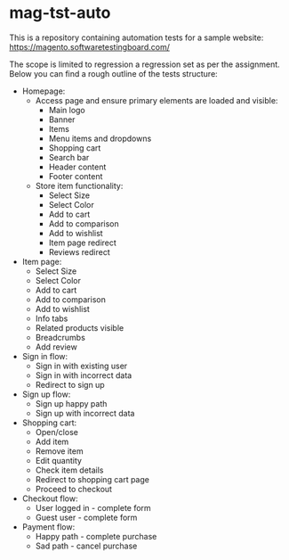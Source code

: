 # mag-tst-auto

This is a repository containing automation tests for a sample website: https://magento.softwaretestingboard.com/

The scope is limited to regression a regression set as per the assignment. Below you can find a rough outline of the tests structure:
- Homepage:
  - Access page and ensure primary elements are loaded and visible:
    - Main logo
    - Banner
    - Items
    - Menu items and dropdowns
    - Shopping cart
    - Search bar
    - Header content
    - Footer content
  - Store item functionality:
    - Select Size
    - Select Color
    - Add to cart
    - Add to comparison
    - Add to wishlist
    - Item page redirect
    - Reviews redirect
- Item page:
  - Select Size
  - Select Color
  - Add to cart
  - Add to comparison
  - Add to wishlist
  - Info tabs
  - Related products visible
  - Breadcrumbs
  - Add review
- Sign in flow:
  - Sign in with existing user
  - Sign in with incorrect data
  - Redirect to sign up  
- Sign up flow:
  - Sign up happy path
  - Sign up with incorrect data
- Shopping cart:
  - Open/close
  - Add item
  - Remove item
  - Edit quantity
  - Check item details
  - Redirect to shopping cart page
  - Proceed to checkout
- Checkout flow:
  - User logged in - complete form
  - Guest user - complete form
- Payment flow:
  - Happy path - complete purchase
  - Sad path - cancel purchase
